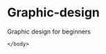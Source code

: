 # Graphic-design
Graphic design for beginners




<html>
  <head>
    <body>
    
    
    
    
    </body>
  
  
  </head>




</html>
